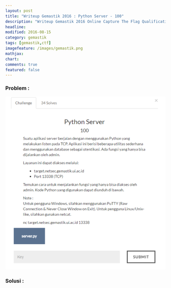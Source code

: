 ```yaml
---
layout: post
title: "Writeup Gemastik 2016 : Python Server - 100"
description: "Writeup Gemastik 2016 Online Capture The Flag Qualification"
headline: 
modified: 2016-08-15
category: gemastik
tags: [gemastik,ctf]
imagefeature: /images/gemastik.png
mathjax: 
chart: 
comments: true
featured: false
---
```


### Problem :

![Python Server](/images/python-server.png)


### Solusi :



